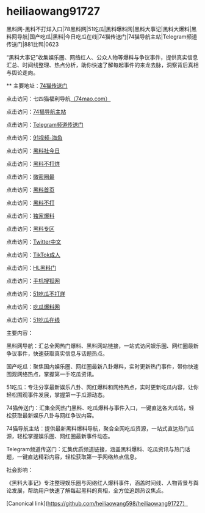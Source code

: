 # heiliaowang91727
黑料网-黑料不打烊入口|78黑料网|51吃瓜|黑料曝料网|黑料大事记|黑料大爆料|黑料网导航|国产吃瓜|黑料|今日吃瓜在线|74猫传送门|74猫导航主站|Telegram频道传送门|881比鸭|0623

“黑料大事记”收集娱乐圈、网络红人、公众人物等爆料与争议事件，提供真实信息汇总、时间线整理、热点分析，助你快速了解每起事件的来龙去脉，洞察背后真相与舆论走向。

** 主要地址：<a href="https://74mao.com/">74猫传送门</a>

点击访问：七四猫福利导航<a href="https://74mao.com/">（74mao.com）</a>

点击访问：<a href="https://74mao.com/">74猫导航主站</a>

点击访问：<a href="https://74mao.com/">Telegram频道传送门</a>

点击访问：<a href="https://hj-358.pages.dev/">91视频-海角</a>

点击访问：<a href="https://heiliaoshe-03.pages.dev/">黑料社今日</a>

点击访问：<a href="https://redianshijian01.pages.dev/">黑料不打烊</a>

点击访问：<a href="https://weimiquanzui01.pages.dev/">微密圈最</a>

点击访问：<a href="https://heiliaowangjinri-02.pages.dev/">黑料首页</a>

点击访问：<a href="https://heiliaowangdu.pages.dev/">黑料不打</a>

点击访问：<a href="https://jinriheiliao99.pages.dev/">独家爆料</a>

点击访问：<a href="https://heiliaowangjinri2.pages.dev/">黑料专区</a>

点击访问：<a href="https://twitterzhongwenban.pages.dev/">Twitter中文</a>

点击访问：<a href="https://tiktokchengren01.pages.dev/">TikTok成人</a>

点击访问：<a href="https://shouyeheiliaoshe.pages.dev/">HL黑料门</a>

点击访问：<a href="https://wangbaochiguahei.pages.dev/">手机搜狐网</a>

点击访问：<a href="https://chiguabaoliao01.pages.dev/">51吃瓜不打烊</a>

点击访问：<a href="https://chiguabaoliaowang01.pages.dev/">吃瓜爆料网</a>

点击访问：<a href="https://heiliaoshezui1.pages.dev/">51吃瓜在线</a>

主要内容：

黑料网导航：汇总全网热门爆料、黑料网站链接，一站式访问娱乐圈、网红圈最新争议事件，快速获取真实信息与话题热点。

国产吃瓜：聚焦国内娱乐圈、网红圈最新八卦爆料，实时更新热门事件，带你快速围观网络热点，掌握第一手吃瓜资讯。

51吃瓜：专注分享最新娱乐八卦、网红爆料和网络热点，实时更新吃瓜内容，让你轻松围观事件发展，掌握第一手瓜源动态。

74猫传送门：汇集全网热门黑料、吃瓜爆料与事件入口，一键直达各大瓜站，轻松获取最新娱乐八卦与网红争议内容。

74猫导航主站：提供最新黑料爆料导航，聚合全网吃瓜资源，一站式直达热门瓜源，轻松掌握娱乐圈、网红圈最新事件动态。

Telegram频道传送门：汇集优质频道链接，涵盖黑料爆料、吃瓜资讯与热门话题，一键直达精彩内容，轻松获取第一手网络热点信息。

社会影响：

《黑料大事记》专注整理娱乐圈与网络红人爆料事件，涵盖时间线、人物背景与舆论发展，帮助用户快速了解每起黑料的真相，全方位追踪热议焦点。

[Canonical link](https://github.com/heiliaowang598/heiliaowang91727）
